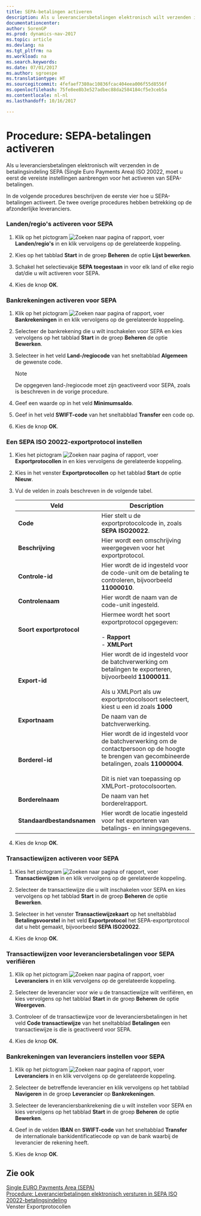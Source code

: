 ```yaml
---
title: SEPA-betalingen activeren
description: Als u leveranciersbetalingen elektronisch wilt verzenden in de betalingsindeling SEPA (Single Euro Payments Area) ISO 20022, moet u eerst de vereiste instellingen aanbrengen voor het activeren van SEPA-betalingen.
documentationcenter: 
author: SorenGP
ms.prod: dynamics-nav-2017
ms.topic: article
ms.devlang: na
ms.tgt_pltfrm: na
ms.workload: na
ms.search.keywords: 
ms.date: 07/01/2017
ms.author: sgroespe
ms.translationtype: HT
ms.sourcegitcommit: 4fefaef7380ac10836fcac404eea006f55d8556f
ms.openlocfilehash: 75fe8ee8b3e527adbec88da2584184cf5e3ceb5a
ms.contentlocale: nl-nl
ms.lasthandoff: 10/16/2017

---
```

# <a name="how-to-activate-sepa-payments"></a>Procedure: SEPA-betalingen activeren
Als u leveranciersbetalingen elektronisch wilt verzenden in de betalingsindeling SEPA (Single Euro Payments Area) ISO 20022, moet u eerst de vereiste instellingen aanbrengen voor het activeren van SEPA-betalingen.  
  
 In de volgende procedures beschrijven de eerste vier hoe u SEPA-betalingen activeert. De twee overige procedures hebben betrekking op de afzonderlijke leveranciers.  
  
### <a name="to-enable-countriesregions-for-sepa"></a>Landen/regio's activeren voor SEPA  
  
1.  Klik op het pictogram ![Zoeken naar pagina of rapport](media/ui-search/search_small.png "pictogram Zoeken naar pagina of rapport"), voer **Landen/regio's** in en klik vervolgens op de gerelateerde koppeling.  
  
2.  Kies op het tabblad **Start** in de groep **Beheren** de optie **Lijst bewerken**.  
  
3.  Schakel het selectievakje **SEPA toegestaan** in voor elk land of elke regio dat/die u wilt activeren voor SEPA.  
  
4.  Kies de knop **OK**.  
  
### <a name="to-enable-bank-accounts-for-sepa"></a>Bankrekeningen activeren voor SEPA  
  
1.  Klik op het pictogram ![Zoeken naar pagina of rapport](media/ui-search/search_small.png "pictogram Zoeken naar pagina of rapport"), voer **Bankrekeningen** in en klik vervolgens op de gerelateerde koppeling.  
  
2.  Selecteer de bankrekening die u wilt inschakelen voor SEPA en kies vervolgens op het tabblad **Start** in de groep **Beheren** de optie **Bewerken**.  
  
3.  Selecteer in het veld **Land-/regiocode** van het sneltabblad **Algemeen** de gewenste code.  
  
    > [!NOTE]  
    >  De opgegeven land-/regiocode moet zijn geactiveerd voor SEPA, zoals is beschreven in de vorige procedure.  
  
4.  Geef een waarde op in het veld **Minimumsaldo**.  
  
5.  Geef in het veld **SWIFT-code** van het sneltabblad **Transfer** een code op.  
  
6.  Kies de knop **OK**.  
  
### <a name="to-set-up-a-sepa-iso-20022-export-protocol"></a>Een SEPA ISO 20022-exportprotocol instellen  
  
1.  Kies het pictogram ![Zoeken naar pagina of rapport](media/ui-search/search_small.png "pictogram Zoeken naar pagina of rapport"), voer **Exportprotocollen** in en kies vervolgens de gerelateerde koppeling.  
  
2.  Kies in het venster **Exportprotocollen** op het tabblad **Start** de optie **Nieuw**.  
  
3.  Vul de velden in zoals beschreven in de volgende tabel.  
  
    |Veld|Description|  
    |---------------------------------|---------------------------------------|  
    |**Code**|Hier stelt u de exportprotocolcode in, zoals **SEPA ISO20022**.|  
    |**Beschrijving**|Hier wordt een omschrijving weergegeven voor het exportprotocol.|  
    |**Controle-id**|Hier wordt de id ingesteld voor de code-unit om de betaling te controleren, bijvoorbeeld **11000010**.|  
    |**Controlenaam**|Hier wordt de naam van de code-unit ingesteld.|  
    |**Soort exportprotocol**|Hiermee wordt het soort exportprotocol opgegeven:<br /><br /> -   **Rapport**<br />-   **XMLPort**|  
    |**Export-id**|Hier wordt de id ingesteld voor de batchverwerking om betalingen te exporteren, bijvoorbeeld **11000011**.<br /><br /> Als u XMLPort als uw exportprotocolsoort selecteert, kiest u een id zoals **1000**|  
    |**Exportnaam**|De naam van de batchverwerking.|  
    |**Borderel-id**|Hier wordt de id ingesteld voor de batchverwerking om de contactpersoon op de hoogte te brengen van gecombineerde betalingen, zoals **11000004**.<br /><br /> Dit is niet van toepassing op XMLPort-protocolsoorten.|  
    |**Borderelnaam**|De naam van het borderelrapport.|  
    |**Standaardbestandsnamen**|Hier wordt de locatie ingesteld voor het exporteren van betalings- en inningsgegevens.|  
  
4.  Kies de knop **OK**.  
  
### <a name="to-enable-transaction-modes-for-sepa"></a>Transactiewijzen activeren voor SEPA  
  
1.  Kies het pictogram ![Zoeken naar pagina of rapport](media/ui-search/search_small.png "pictogram Zoeken naar pagina of rapport"), voer **Transactiewijzen** in en klik vervolgens op de gerelateerde koppeling.  
  
2.  Selecteer de transactiewijze die u wilt inschakelen voor SEPA en kies vervolgens op het tabblad **Start** in de groep **Beheren** de optie **Bewerken**.  
  
3.  Selecteer in het venster **Transactiewijzekaart** op het sneltabblad **Betalingsvoorstel** in het veld **Exportprotocol** het SEPA-exportprotocol dat u hebt gemaakt, bijvoorbeeld **SEPA ISO20022**.  
  
4.  Kies de knop **OK**.  
  
### <a name="to-verify-vendor-payment-transaction-modes-for-sepa"></a>Transactiewijzen voor leveranciersbetalingen voor SEPA verifiëren  
  
1.  Klik op het pictogram ![Zoeken naar pagina of rapport](media/ui-search/search_small.png "pictogram Zoeken naar pagina of rapport"), voer **Leveranciers** in en klik vervolgens op de gerelateerde koppeling.  
  
2.  Selecteer de leverancier voor wie u de transactiewijze wilt verifiëren, en kies vervolgens op het tabblad **Start** in de groep **Beheren** de optie **Weergeven**.  
  
3.  Controleer of de transactiewijze voor de leveranciersbetalingen in het veld **Code transactiewijze** van het sneltabblad **Betalingen** een transactiewijze is die is geactiveerd voor SEPA.  
  
4.  Kies de knop **OK**.  
  
### <a name="to-set-up-vendor-bank-accounts-for-sepa"></a>Bankrekeningen van leveranciers instellen voor SEPA  
  
1.  Klik op het pictogram ![Zoeken naar pagina of rapport](media/ui-search/search_small.png "pictogram Zoeken naar pagina of rapport"), voer **Leveranciers** in en klik vervolgens op de gerelateerde koppeling.  
  
2.  Selecteer de betreffende leverancier en klik vervolgens op het tabblad **Navigeren** in de groep **Leverancier** op **Bankrekeningen**.  
  
3.  Selecteer de leveranciersbankrekening die u wilt instellen voor SEPA en kies vervolgens op het tabblad **Start** in de groep **Beheren** de optie **Bewerken**.  
  
4.  Geef in de velden **IBAN** en **SWIFT-code** van het sneltabblad **Transfer** de internationale bankidentificatiecode op van de bank waarbij de leverancier de rekening heeft.  
  
5.  Kies de knop **OK**.  
  
## <a name="see-also"></a>Zie ook  
 [Single EURO Payments Area (SEPA)](single-euro-payments-area-sepa-.md)   
 [Procedure: Leverancierbetalingen elektronisch versturen in SEPA ISO 20022-betalingsindeling](how-to-submit-vendor-payments-electronically-in-sepa-iso-20022-payment-format.md)   
 Venster Exportprotocollen
